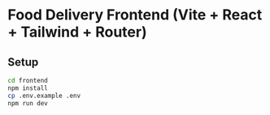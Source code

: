 # Food Delivery Frontend (Vite + React + Tailwind + Router)

## Setup
```bash
cd frontend
npm install
cp .env.example .env
npm run dev
```
